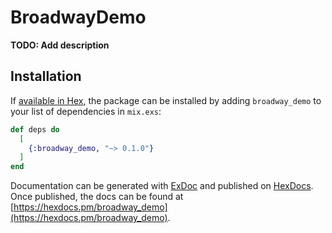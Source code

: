 # BroadwayDemo

**TODO: Add description**

## Installation

If [available in Hex](https://hex.pm/docs/publish), the package can be installed
by adding `broadway_demo` to your list of dependencies in `mix.exs`:

```elixir
def deps do
  [
    {:broadway_demo, "~> 0.1.0"}
  ]
end
```

Documentation can be generated with [ExDoc](https://github.com/elixir-lang/ex_doc)
and published on [HexDocs](https://hexdocs.pm). Once published, the docs can
be found at [https://hexdocs.pm/broadway_demo](https://hexdocs.pm/broadway_demo).

